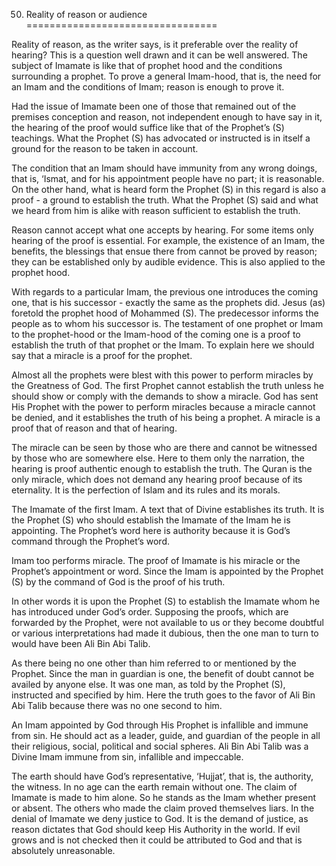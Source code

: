 50. Reality of reason or audience
=================================

Reality of reason, as the writer says, is it preferable over the reality
of hearing? This is a question well drawn and it can be well answered.
The subject of Imamate is like that of prophet hood and the conditions
surrounding a prophet. To prove a general Imam-hood, that is, the need
for an Imam and the conditions of Imam; reason is enough to prove it.

Had the issue of Imamate been one of those that remained out of the
premises conception and reason, not independent enough to have say in
it, the hearing of the proof would suffice like that of the Prophet’s
(S) teachings. What the Prophet (S) has advocated or instructed is in
itself a ground for the reason to be taken in account.

The condition that an Imam should have immunity from any wrong doings,
that is, ‘Ismat, and for his appointment people have no part; it is
reasonable. On the other hand, what is heard form the Prophet (S) in
this regard is also a proof - a ground to establish the truth. What the
Prophet (S) said and what we heard from him is alike with reason
sufficient to establish the truth.

Reason cannot accept what one accepts by hearing. For some items only
hearing of the proof is essential. For example, the existence of an
Imam, the benefits, the blessings that ensue there from cannot be proved
by reason; they can be established only by audible evidence. This is
also applied to the prophet hood.

With regards to a particular Imam, the previous one introduces the
coming one, that is his successor - exactly the same as the prophets
did. Jesus (as) foretold the prophet hood of Mohammed (S). The
predecessor informs the people as to whom his successor is. The
testament of one prophet or Imam to the prophet-hood or the Imam-hood of
the coming one is a proof to establish the truth of that prophet or the
Imam. To explain here we should say that a miracle is a proof for the
prophet.

Almost all the prophets were blest with this power to perform miracles
by the Greatness of God. The first Prophet cannot establish the truth
unless he should show or comply with the demands to show a miracle. God
has sent His Prophet with the power to perform miracles because a
miracle cannot be denied, and it establishes the truth of his being a
prophet. A miracle is a proof that of reason and that of hearing.

The miracle can be seen by those who are there and cannot be witnessed
by those who are somewhere else. Here to them only the narration, the
hearing is proof authentic enough to establish the truth. The Quran is
the only miracle, which does not demand any hearing proof because of its
eternality. It is the perfection of Islam and its rules and its morals.

The Imamate of the first Imam. A text that of Divine establishes its
truth. It is the Prophet (S) who should establish the Imamate of the
Imam he is appointing. The Prophet’s word here is authority because it
is God’s command through the Prophet’s word.

Imam too performs miracle. The proof of Imamate is his miracle or the
Prophet’s appointment or word. Since the Imam is appointed by the
Prophet (S) by the command of God is the proof of his truth.

In other words it is upon the Prophet (S) to establish the Imamate whom
he has introduced under God’s order. Supposing the proofs, which are
forwarded by the Prophet, were not available to us or they become
doubtful or various interpretations had made it dubious, then the one
man to turn to would have been Ali Bin Abi Talib.

As there being no one other than him referred to or mentioned by the
Prophet. Since the man in guardian is one, the benefit of doubt cannot
be availed by anyone else. It was one man, as told by the Prophet (S),
instructed and specified by him. Here the truth goes to the favor of Ali
Bin Abi Talib because there was no one second to him.

An Imam appointed by God through His Prophet is infallible and immune
from sin. He should act as a leader, guide, and guardian of the people
in all their religious, social, political and social spheres. Ali Bin
Abi Talib was a Divine Imam immune from sin, infallible and impeccable.

The earth should have God’s representative, ‘Hujjat’, that is, the
authority, the witness. In no age can the earth remain without one. The
claim of Imamate is made to him alone. So he stands as the Imam whether
present or absent. The others who made the claim proved themselves
liars. In the denial of Imamate we deny justice to God. It is the demand
of justice, as reason dictates that God should keep His Authority in the
world. If evil grows and is not checked then it could be attributed to
God and that is absolutely unreasonable.


